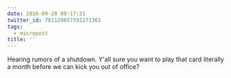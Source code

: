```yaml
---
date: 2016-09-28 09:17:31
twitter_id: 781120657392271361
tags:
  - micropost
title: ''
---
```


Hearing rumors of a shutdown. Y'all sure you want to play that card literally a month before we can kick you out of office?
